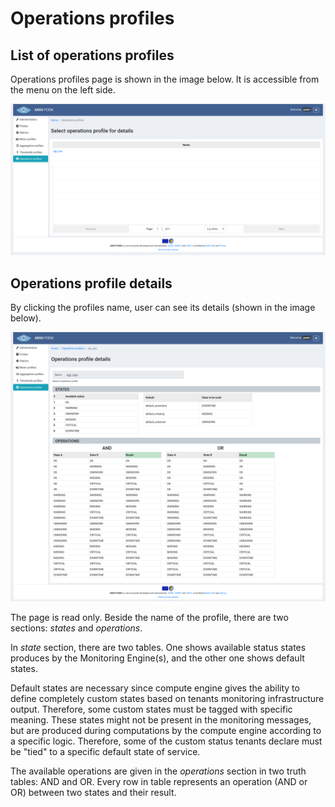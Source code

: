 # Operations profiles

## List of operations profiles

Operations profiles page is shown in the image below. It is accessible from the menu on the left side.

![Tenant Operations Profile](figures/tenant_operations_profiles.png)

## Operations profile details

By clicking the profiles name, user can see its details (shown in the image below).

![Tenant Operations Profile Details](figures/tenant_operations_profile_details.png)

The page is read only. Beside the name of the profile, there are two sections: *states* and *operations*.

In *state* section, there are two tables. One shows available status states produces by the Monitoring Engine(s), and the other one shows default states. 

Default states are necessary since compute engine gives the ability to define completely custom states based on tenants monitoring infrastructure output. Therefore, some custom states must be tagged with specific meaning. These states might not be present in the monitoring messages, but are produced during computations by the compute engine according to a specific logic. Therefore, some of the custom status tenants declare must be "tied" to a specific default state of service.

The available operations are given in the *operations* section in two truth tables: AND and OR. Every row in table represents an operation (AND or OR) between two states and their result.
